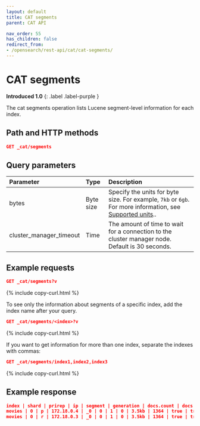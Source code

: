 ```yaml
---
layout: default
title: CAT segments
parent: CAT API

nav_order: 55
has_children: false
redirect_from:
- /opensearch/rest-api/cat/cat-segments/
---
```


# CAT segments
**Introduced 1.0**
{: .label .label-purple }

The cat segments operation lists Lucene segment-level information for each index.


## Path and HTTP methods

```json
GET _cat/segments
```

## Query parameters

Parameter | Type | Description
:--- | :--- | :---
bytes | Byte size | Specify the units for byte size. For example, `7kb` or `6gb`. For more information, see [Supported units]({{site.url}}{{site.baseurl}}/opensearch/units/)..
cluster_manager_timeout | Time | The amount of time to wait for a connection to the cluster manager node. Default is 30 seconds.

## Example requests

```json
GET _cat/segments?v
```
{% include copy-curl.html %}

To see only the information about segments of a specific index, add the index name after your query.

```json
GET _cat/segments/<index>?v
```
{% include copy-curl.html %}

If you want to get information for more than one index, separate the indexes with commas:

```json
GET _cat/segments/index1,index2,index3
```
{% include copy-curl.html %}

## Example response

```json
index | shard | prirep | ip | segment | generation | docs.count | docs.deleted | size | size.memory | committed | searchable | version | compound
movies | 0 | p | 172.18.0.4 | _0 | 0 | 1 | 0 | 3.5kb | 1364 | true | true | 8.7.0 | true
movies | 0 | r | 172.18.0.3 | _0 | 0 | 1 | 0 | 3.5kb | 1364 | true | true | 8.7.0 | true
```
